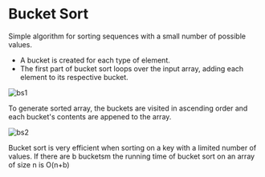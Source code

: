# Bucket Sort

Simple algorithm for sorting sequences with a small number of possible values.

- A bucket is created for each type of element.
- The first part of bucket sort loops over the input array, adding each element to its respective bucket.

![bs1](http://i.imgur.com/KvWA5O8.png)

To generate sorted array, the buckets are visited in ascending order and each bucket's contents are appened to the array.

![bs2](http://i.imgur.com/Q8DCt7X.png)

Bucket sort is very efficient when sorting on a key with a limited number of values. If there are b bucketsm the running time of bucket sort on an array of size n is O(n+b)
